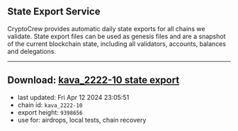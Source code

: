 ## State Export Service
CryptoCrew provides automatic daily state exports for all chains we validate. State export files can be used as genesis files and are a snapshot of the current blockchain state, including all validators, accounts, balances and delegations.

---
**Download: [kava_2222-10 state export](https://dl-eu2.ccvalidators.com/SERVICE/kava/kava_2222-10_export_9398656.json)**
---

- last updated: Fri Apr 12 2024 23:05:51
- chain id: `kava_2222-10`
- export height: `9398656`
- use for: airdrops, local tests, chain recovery
